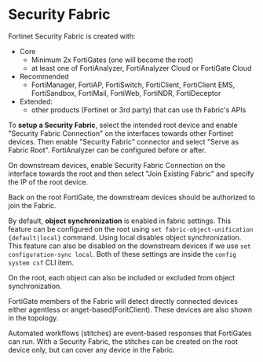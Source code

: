 # Security Fabric

Fortinet Security Fabric is created with:

* Core
  * Minimum 2x FortiGates (one will become the root)
  * at least one of FortiAnalyzer, FortiAnalyzer Cloud or FortiGate Cloud
* Recommended
  * FortiManager, FortiAP, FortiSwitch, FortiClient, FortiClient EMS, FortiSandbox, FortiMail, FortiWeb, FortiNDR, FortiDeceptor
* Extended:
  * other products (Fortinet or 3rd party) that can use th Fabric's APIs

To **setup a Security Fabric**, select the intended root device and enable "Security Fabric Connection" on the interfaces towards other Fortinet devices. Then enable "Security Fabric" connector and select "Serve as Fabric Root". FortiAnalyzer can be configured before or after.&#x20;

On downstream devices, enable Security Fabric Connection on the interface towards the root and then select "Join Existing Fabric" and specify the IP of the root device.

Back on the root FortiGate, the downstream devices should be authorized to join the Fabric.

By default, **object synchronization** is enabled in fabric settings. This feature can be configured on the root using `set fabric-object-unification {default|local}` command. Using local disables object synchronization. This feature can also be disabled on the downstream devices if we use `set configuration-sync local`. Both of these settings are inside the `config system csf` CLI item.

On the root, each object can also be included or excluded from object synchronization.

FortiGate members of the Fabric will detect directly connected devices either agentless or anget-based(ForitClient). These devices are also shown in the topology.

Automated workflows (stitches) are event-based responses that FortiGates can run. With a Security Fabric, the stitches can be created on the root device only, but can cover any device in the Fabric.

